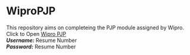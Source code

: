 # WiproPJP
This repository aims on completeing the PJP module assigned by Wipro.<br/>
Click to Open [Wipro PJP](http://59.162.104.101:25000/PBLApp/) <br/>
**_Username:_** Resume Number <br/>
**_Password:_** Resume Number <br/>

